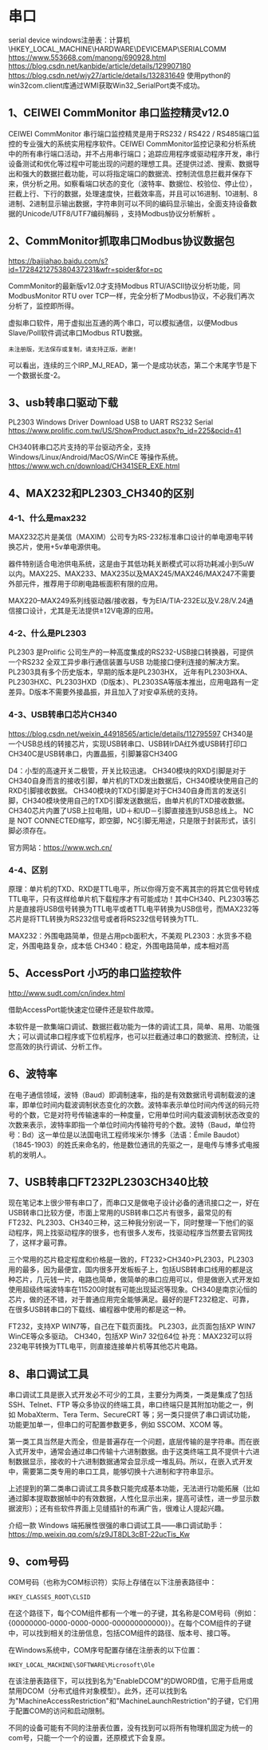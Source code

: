 # 串口

serial device
windows注册表：计算机\HKEY_LOCAL_MACHINE\HARDWARE\DEVICEMAP\SERIALCOMM
https://www.553668.com/manong/690928.html
https://blog.csdn.net/kanbide/article/details/129907180
https://blog.csdn.net/wjy27/article/details/132831649
使用python的win32com.client库通过WMI获取Win32_SerialPort类不成功。

## 1、CEIWEI CommMonitor 串口监控精灵v12.0
CEIWEI CommMonitor  串行端口监控精灵是用于RS232 / RS422 / RS485端口监控的专业强大的系统实用程序软件。CEIWEI  CommMonitor监控记录和分析系统中的所有串行端口活动，并不占用串行端口；追踪应用程序或驱动程序开发，串行设备测试和优化等过程中可能出现的问题的理想工具。还提供过滤、搜索、数据导出和强大的数据拦截功能，可以将指定端口的数据流、控制流信息拦截并保存下来，供分析之用。如察看端口状态的变化（波特率、数据位、校验位、停止位），拦截上行、下行的数据，处理速度快，拦截效率高，并且可以16进制、10进制、8进制、2进制显示输出数据，字符串则可以不同的编码显示输出，全面支持设备数据的Unicode/UTF8/UTF7编码解码 ，支持Modbus协议分析解析 。

## 2、CommMonitor抓取串口Modbus协议数据包
https://baijiahao.baidu.com/s?id=1728421275380437231&wfr=spider&for=pc

CommMonitor的最新版v12.0才支持Modbus RTU/ASCII协议分析功能，同ModbusMonitor RTU over TCP一样，完全分析了Modbus协议，不必我们再次分析了，监控即所得。

虚拟串口软件，用于虚拟出互通的两个串口，可以模拟通信，以便Modbus Slave/Poll软件调试串口Modbus RTU数据。
```
未注册版，无法保存或复制，请支持正版，谢谢!
```
可以看出，连续的三个IRP_MJ_READ，第一个是成功状态，第二个末尾字节是下一个数据长度-2。

## 3、usb转串口驱动下载
PL2303 Windows Driver Download   USB to UART RS232 Serial
https://www.prolific.com.tw/US/ShowProduct.aspx?p_id=225&pcid=41

CH340转串口芯片支持的平台驱动齐全，支持 Windows/Linux/Android/MacOS/WinCE 等操作系统。
https://www.wch.cn/download/CH341SER_EXE.html

## 4、MAX232和PL2303_CH340的区别

### 4-1、什么是max232
MAX232芯片是美信（MAXIM）公司专为RS-232标准串口设计的单电源电平转换芯片，使用+5v单电源供电。

器件特别适合电池供电系统，这是由于其低功耗关断模式可以将功耗减小到5uW以内。MAX225、MAX233、MAX235以及MAX245/MAX246/MAX247不需要外部元件，推荐用于印刷电路板面积有限的应用。

MAX220–MAX249系列线驱动器/接收器，专为EIA/TIA-232E以及V.28/V.24通信接口设计，尤其是无法提供±12V电源的应用。

### 4-2、什么是PL2303
PL2303 是Prolific 公司生产的一种高度集成的RS232-USB接口转换器，可提供一个RS232 全双工异步串行通信装置与USB 功能接口便利连接的解决方案。PL2303具有多个历史版本，早期的版本是PL2303HX， 近年有PL2303HXA、PL2303HXC、PL2303HXD（D版本）、PL2303SA等版本推出，应用电路有一定差异。D版本不需要外接晶振，并且加入了对安卓系统的支持。

### 4-3、USB转串口芯片CH340
https://blog.csdn.net/weixin_44918565/article/details/112795597
CH340是一个USB总线的转接芯片，实现USB转串口、USB转IrDA红外或USB转打印口
CH340C是USB转串口，内置晶振，引脚兼容CH340G

D4：小型的高速开关二极管，开关比较迅速。
CH340模块的RXD引脚是对于CH340自身而言的接收引脚，单片机的TXD发出数据后，CH340模块使用自己的RXD引脚接收数据。
CH340模块的TXD引脚是对于CH340自身而言的发送引脚，CH340模块使用自己的TXD引脚发送数据后，由单片机的TXD接收数据。
CH340芯片内置了USB上拉电阻，UD＋和UD－引脚直接连到USB总线上。
NC是 NOT CONNECTED缩写，即空脚，NC引脚无用途，只是限于封装形式，该引脚必须存在。

官方网站：https://www.wch.cn/

### 4-4、区别
原理：单片机的TXD、RXD是TTL电平，所以你得万变不离其宗的将其它信号转成TTL电平，只有这样给单片机下载程序才有可能成功！其中CH340、PL2303等芯片是直接将USB信号转换为TTL电平或者TTL电平转换为USB信号，而MAX232等芯片是将TTL转换为RS232信号或者将RS232信号转换为TTL.

MAX232：外围电路简单，但是占用pcb面积大，不美观
PL2303：水货多不稳定，外围电路复杂，成本低
CH340：稳定，外围电路简单，成本相对高

## 5、AccessPort 小巧的串口监控软件
http://www.sudt.com/cn/index.html

借助AccessPort能快速定位硬件还是软件故障。

本软件是一款集端口调试、数据拦截功能为一体的调试工具，简单、易用、功能强大；可以调试串口程序或下位机程序，也可以拦截通过串口的数据流、控制流，让您高效的执行调试、分析工作。

## 6、波特率 
在电子通信领域，波特（Baud）即调制速率，指的是有效数据讯号调制载波的速率，即单位时间内载波调制状态变化的次数。波特率表示单位时间内传送的码元符号的个数，它是对符号传输速率的一种度量，它用单位时间内载波调制状态改变的次数来表示，波特率即指一个单位时间内传输符号的个数。波特（Baud，单位符号：Bd）这一单位是以法国电讯工程师埃米尔·博多（法语：Émile Baudot）（1845-1903）的姓氏来命名的，他是数位通讯的先驱之一，是电传与博多式电报机的发明人。

## 7、USB转串口FT232PL2303CH340比较 
现在笔记本上很少带有串口了，而串口又是做电子设计必备的通讯接口之一，好在USB转串口比较方便，市面上常用的USB转串口芯片有很多，最常见的有FT232、PL2303、CH340三种，这三种我分别说一下，同时整理一下他们的驱动程序，网上找驱动程序的很多，也有很多人发布，找驱动程序当然要去官网找了，这样才最可靠。
 
三个常用的芯片稳定程度和价格是一致的，FT232>CH340>PL2303，PL2303用的最多，因为最便宜，国内很多开发板板子上，包括USB转串口线用的都是这种芯片，几元钱一片，电路也简单，做简单的串口应用可以，但是做嵌入式开发如使用超级终端波特率在115200时就有可能出现延迟等现象。CH340是南京沁恒的芯片，做的还不错，对于普通应用完全能够满足。最好的是FT232稳定、可靠，在很多USB转串口的下载线、编程器中使用的都是这一种。 

FT232，支持XP WIN7等，自己在下载页面找。 
PL2303，此页面包括XP WIN7 WinCE等众多驱动。 
CH340，包括XP Win7 32位64位
补充：MAX232可以将232电平转换为TTL电平，则直接连接单片机等其他芯片电路。

## 8、串口调试工具
串口调试工具是嵌入式开发必不可少的工具，主要分为两类，一类是集成了包括 SSH、Telnet、FTP 等众多协议的终端工具，串口终端只是其附加功能之一，例如 MobaXterm、Tera Term、SecureCRT 等；另一类只提供了串口调试功能，功能更加单一，但串口的可配置参数更多，例如 SSCOM、XCOM 等。

第一类工具当然是大而全，但是普遍存在一个问题，底层传输的是字符串。而在嵌入式开发中，通常会通过串口传输十六进制数据。由于这类终端工具不提供十六进制数据显示，接收的十六进制数据通常会显示成一堆乱码。所以，在嵌入式开发中，需要第二类专用的串口工具，能够切换十六进制和字符串显示。

上述提到的第二类串口调试工具多数只能完成基本功能，无法进行功能拓展（比如通过脚本提取数据帧中的有效数据，人性化显示出来，提高可读性，进一步显示数据波形）；还有些软件界面上见缝插针的布满广告，很难让人提起兴趣。

介绍一款 Windows 端拓展性很强的串口调试工具——串口调试助手：https://mp.weixin.qq.com/s/z9JT8DL3cBT-22ucTis_Kw

## 9、com号码
COM号码（也称为COM标识符）实际上存储在以下注册表路径中：
```
HKEY_CLASSES_ROOT\CLSID
```
在这个路径下，每个COM组件都有一个唯一的子键，其名称是COM号码（例如：{00000000-0000-0000-0000-000000000000}）。在每个COM组件的子键中，可以找到相关的注册信息，包括COM组件的路径、版本号、接口等。

在Windows系统中，COM序号配置存储在注册表的以下位置：
```
HKEY_LOCAL_MACHINE\SOFTWARE\Microsoft\Ole
```
在该注册表路径下，可以找到名为"EnableDCOM"的DWORD值，它用于启用或禁用DCOM（分布式组件对象模型）。此外，还可以找到名为"MachineAccessRestriction"和"MachineLaunchRestriction"的子键，它们用于配置COM的访问和启动限制。

不同的设备可能有不同的注册表位置，没有找到可以将所有物理机固定为统一的com号，只能一个一个的设置，还原模式下会复原。


